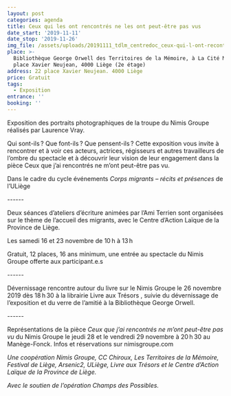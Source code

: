 ```yaml
---
layout: post
categories: agenda
title: Ceux qui les ont rencontrés ne les ont peut-être pas vus
date_start: '2019-11-11'
date_stop: '2019-11-26'
img_file: /assets/uploads/20191111_tdlm_centredoc_ceux-qui-l-ont-recontre.jpg
place: >-
  Bibliothèque George Orwell des Territoires de la Mémoire, à La Cité Miroir, 22
  place Xavier Neujean, 4000 Liège (2e étage)
address: 22 place Xavier Neujean. 4000 Liège
price: Gratuit
tags:
  - Exposition
entrance: ''
booking: ''
---
```

Exposition des portraits photographiques de la troupe du Nimis Groupe réalisés par Laurence Vray.

Qui sont-ils ? Que font-ils ? Que pensent-ils ? Cette exposition vous invite à rencontrer et à voir ces acteurs, actrices, régisseurs et autres travailleurs de l’ombre du spectacle et à découvrir leur vision de leur engagement dans la pièce Ceux que j’ai rencontrés ne m’ont peut-être pas vu.

Dans le cadre du cycle événements _Corps migrants – récits et présences_ de l’ULiège

\------

Deux séances d’ateliers d’écriture animées par l’Ami Terrien sont organisées sur le thème de l’accueil des migrants, avec le Centre d’Action Laïque de la Province de Liège.

Les samedi 16 et 23 novembre de 10 h à 13 h

Gratuit, 12 places, 16 ans minimum, une entrée au spectacle du Nimis Groupe offerte aux participant.e.s

\------

Dévernissage rencontre autour du livre sur le Nimis Groupe le 26 novembre 2019 dès 18 h 30 à la librairie Livre aux Trésors, suivie du dévernissage de l’exposition et du verre de l’amitié à la Bibliothèque George Orwell.

\------

Représentations de la pièce _Ceux que j’ai rencontrés ne m’ont peut-être pas vu_ du Nimis Groupe le jeudi 28 et le vendredi 29 novembre à 20 h 30 au Manège-Fonck. Infos et réservations sur nimisgroupe.com 







_Une coopération Nimis Groupe, CC Chiroux, Les Territoires de la Mémoire, Festival de Liège, Arsenic2, ULiège, Livre aux Trésors et le Centre d’Action Laïque de la Province de Liège._ 

_Avec le soutien de l’opération Champs des Possibles._
